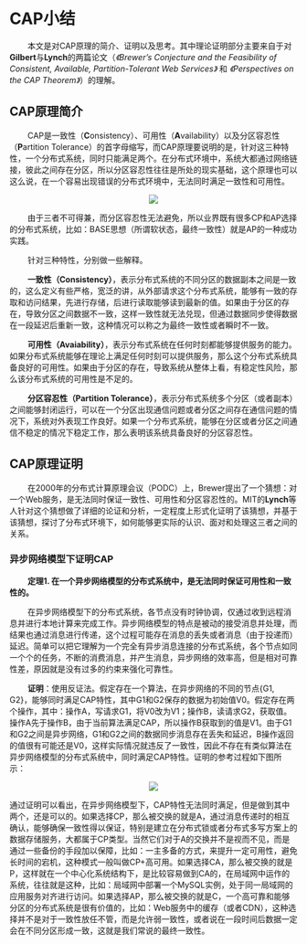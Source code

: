 # CAP小结

&nbsp;&nbsp;&nbsp;&nbsp;&nbsp;&nbsp;&nbsp;&nbsp;本文是对CAP原理的简介、证明以及思考。其中理论证明部分主要来自于对**Gilbert**与**Lynch**的两篇论文（*《Brewer’s Conjecture and the Feasibility of Consistent, Available, Partition-Tolerant Web Services》* 和 *《Perspectives on the CAP Theorem》*）的理解。

## CAP原理简介

&nbsp;&nbsp;&nbsp;&nbsp;&nbsp;&nbsp;&nbsp;&nbsp;CAP是一致性（**C**onsistency）、可用性（**A**vailability）以及分区容忍性（**P**artition Tolerance）的首字母缩写，而CAP原理要说明的是，针对这三种特性，一个分布式系统，同时只能满足两个。在分布式环境中，系统大都通过网络链接，彼此之间存在分区，所以分区容忍性往往是所处的现实基础，这个原理也可以这么说，在一个容易出现错误的分布式环境中，无法同时满足一致性和可用性。

<center>
<img src="https://weipeng2k.github.io/hot-wind/resources/cap-brief-summary/cap-theorem.png" />
</center>

&nbsp;&nbsp;&nbsp;&nbsp;&nbsp;&nbsp;&nbsp;&nbsp;由于三者不可得兼，而分区容忍性无法避免，所以业界既有很多CP和AP选择的分布式系统，比如：BASE思想（所谓软状态，最终一致性）就是AP的一种成功实践。

&nbsp;&nbsp;&nbsp;&nbsp;&nbsp;&nbsp;&nbsp;&nbsp;针对三种特性，分别做一些解释。

&nbsp;&nbsp;&nbsp;&nbsp;&nbsp;&nbsp;&nbsp;&nbsp;**一致性（Consistency）**，表示分布式系统的不同分区的数据副本之间是一致的，这么定义有些严格，宽泛的讲，从外部请求这个分布式系统，能够有一致的存取和访问结果，先进行存储，后进行读取能够读到最新的值。如果由于分区的存在，导致分区之间数据不一致，这样一致性就无法兑现，但通过数据同步使得数据在一段延迟后重新一致，这种情况可以称之为最终一致性或者瞬时不一致。

&nbsp;&nbsp;&nbsp;&nbsp;&nbsp;&nbsp;&nbsp;&nbsp;**可用性（Avaiability）**，表示分布式系统在任何时刻都能够提供服务的能力。如果分布式系统能够在理论上满足任何时刻可以提供服务，那么这个分布式系统具备良好的可用性。如果由于分区的存在，导致系统从整体上看，有稳定性风险，那么该分布式系统的可用性是不足的。

&nbsp;&nbsp;&nbsp;&nbsp;&nbsp;&nbsp;&nbsp;&nbsp;**分区容忍性（Partition Tolerance）**，表示分布式系统多个分区（或者副本）之间能够封闭运行，可以在一个分区出现通信问题或者分区之间存在通信问题的情况下，系统对外表现工作良好。如果一个分布式系统，能够在分区或者分区之间通信不稳定的情况下稳定工作，那么表明该系统具备良好的分区容忍性。

## CAP原理证明

&nbsp;&nbsp;&nbsp;&nbsp;&nbsp;&nbsp;&nbsp;&nbsp;在2000年的分布式计算原理会议（PODC）上，Brewer提出了一个猜想：对一个Web服务，是无法同时保证一致性、可用性和分区容忍性的。MIT的**Lynch**等人针对这个猜想做了详细的论证和分析，一定程度上形式化证明了该猜想，并基于该猜想，探讨了分布式环境下，如何能够更实际的认识、面对和处理这三者之间的关系。

### 异步网络模型下证明CAP

&nbsp;&nbsp;&nbsp;&nbsp;&nbsp;&nbsp;&nbsp;&nbsp;**定理1. 在一个异步网络模型的分布式系统中，是无法同时保证可用性和一致性的。**

&nbsp;&nbsp;&nbsp;&nbsp;&nbsp;&nbsp;&nbsp;&nbsp;在异步网络模型下的分布式系统，各节点没有时钟协调，仅通过收到远程消息并进行本地计算来完成工作。异步网络模型的特点是被动的接受消息并处理，而结果也通过消息进行传递，这个过程可能存在消息的丢失或者消息（由于投递而）延迟。简单可以把它理解为一个完全有异步消息连接的分布式系统，各个节点如同一个个的任务，不断的消费消息，并产生消息，异步网络的效率高，但是相对可靠性差，原因就是没有过多的约束来强化可靠性。

&nbsp;&nbsp;&nbsp;&nbsp;&nbsp;&nbsp;&nbsp;&nbsp;**证明**：使用反证法。假定存在一个算法，在异步网络的不同的节点{G1, G2}，能够同时满足CAP特性，其中G1和G2保存的数据为初始值V0。假定存在两个操作，其中：操作A，写请求G1，将V0改为V1；操作B，读请求G2，获取值。操作A先于操作B，由于当前算法满足CAP，所以操作B获取到的值是V1。由于G1和G2之间是异步网络，G1和G2之间的数据同步消息存在丢失和延迟，B操作返回的值很有可能还是V0，这样实际情况就违反了一致性，因此不存在有类似算法在异步网络模型的分布式系统中，同时满足CAP特性。证明的参考过程如下图所示：

<center>
<img src="https://weipeng2k.github.io/hot-wind/resources/cap-brief-summary/cap-async-prof.png" />
</center>

通过证明可以看出，在异步网络模型下，CAP特性无法同时满足，但是做到其中两个，还是可以的。如果选择CP，那么被交换的就是A，通过消息传递时的相互确认，能够确保一致性得以保证，特别是建立在分布式锁或者分布式多写方案上的数据存储服务，大都属于CP类型。当然它们对于A的交换并不是视而不见，而是通过一些备份的手段加以保障，比如：一主多备的方式，来提升一定可用性，避免长时间的宕机，这种模式一般叫做CP+高可用。如果选择CA，那么被交换的就是P，这样就在一个中心化系统结构下，是比较容易做到CA的，在局域网中运作的系统，往往就是这种，比如：局域网中部署一个MySQL实例，处于同一局域网的应用服务对齐进行访问。如果选择AP，那么被交换的就是C，一个高可靠和能够分区的分布式系统是很有价值的，比如：Web服务中的缓存（或者CDN），这种选择并不是对于一致性放任不管，而是允许弱一致性，或者说在一段时间后数据一定会在不同分区形成一致，这就是我们常说的最终一致性。